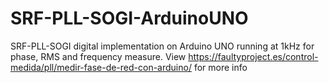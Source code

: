# SRF-PLL-SOGI-ArduinoUNO
SRF-PLL-SOGI digital implementation on Arduino UNO running at 1kHz for phase, RMS and frequency measure.
View https://faultyproject.es/control-medida/pll/medir-fase-de-red-con-arduino/ for more info
